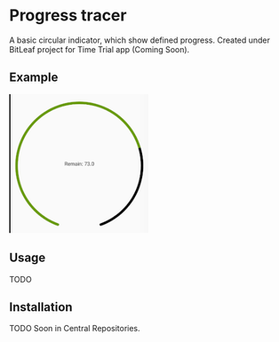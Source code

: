 # Progress tracer

A basic circular indicator, which show defined progress. Created under BitLeaf project for Time Trial app (Coming Soon).

## Example

![Alt text](example.gif?raw=true "Example effect")

## Usage

TODO

## Installation

TODO
Soon in Central Repositories.
